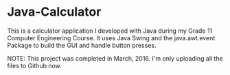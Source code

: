 # Java-Calculator
This is a calculator application I developed with Java during my Grade 11 Computer Engineering Course.
It uses Java Swing and the java.awt.event Package to build the GUI and handle button presses. 

NOTE: This project was completed in March, 2016. I'm only uploading all the files to Github now. 
